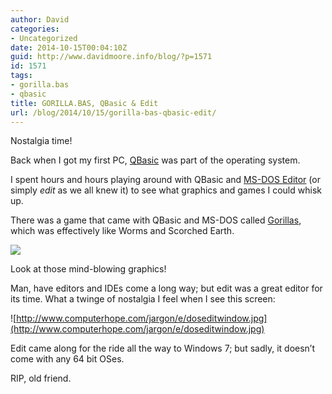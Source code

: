 ```yaml
---
author: David
categories:
- Uncategorized
date: 2014-10-15T00:04:10Z
guid: http://www.davidmoore.info/blog/?p=1571
id: 1571
tags:
- gorilla.bas
- qbasic
title: GORILLA.BAS, QBasic & Edit
url: /blog/2014/10/15/gorilla-bas-qbasic-edit/
---
```


Nostalgia time!

Back when I got my first PC, <a href="http://en.wikipedia.org/wiki/QBasic" target="_blank">QBasic</a> was part of the operating system.

I spent hours and hours playing around with QBasic and <a href="http://en.wikipedia.org/wiki/MS-DOS_Editor" target="_blank">MS-DOS Editor</a> (or simply _edit_ as we all knew it) to see what graphics and games I could whisk up.

There was a game that came with QBasic and MS-DOS called <a href="http://en.wikipedia.org/wiki/Gorillas_%28video_game%29" target="_blank">Gorillas</a>, which was effectively like Worms and Scorched Earth.

![](http://upload.wikimedia.org/wikipedia/en/2/2f/Gorillas_screenshot.png)

Look at those mind-blowing graphics!

Man, have editors and IDEs come a long way; but edit was a great editor for its time. What a twinge of nostalgia I feel when I see this screen:

![http://www.computerhope.com/jargon/e/doseditwindow.jpg](http://www.computerhope.com/jargon/e/doseditwindow.jpg)

Edit came along for the ride all the way to Windows 7; but sadly, it doesn’t come with any 64 bit OSes.

RIP, old friend.